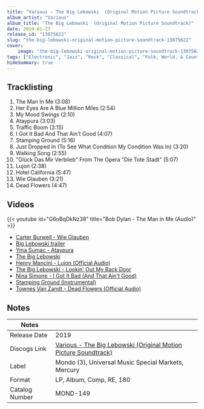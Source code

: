 ```yaml
---
title: "Various - The Big Lebowski  (Original Motion Picture Soundtrack)"
album_artist: "Various"
album_title: "The Big Lebowski  (Original Motion Picture Soundtrack)"
date: 2019-01-27
release_id: "13075622"
slug: "the-big-lebowski-original-motion-picture-soundtrack-13075622"
cover:
    image: "the-big-lebowski-original-motion-picture-soundtrack-13075622.jpg"
tags: ["Electronic", "Jazz", "Rock", "Classical", "Folk, World, & Country", "Stage & Screen"]
hideSummary: true
---
```


## Tracklisting
1. The Man In Me (3:08)
2. Her Eyes Are A Blue Million Miles (2:54)
3. My Mood Swings (2:10)
4. Ataypura (3:03)
5. Traffic Boom (3:15)
6. I Got It Bad And That Ain't Good (4:07)
7. Stamping Ground (5:16)
8. Just Dropped In (To See What Condition My Condition Was In) (3:20)
9. Walking Song (2:55)
10. "Glück Das Mir Verblieb" From The Opera "Die Tote Stadt" (5:07)
11. Lujon (2:38)
12. Hotel California (5:47)
13. Wie Glauben (3:21)
14. Dead Flowers (4:47)

## Videos
{{< youtube id="G6oBqDkNz38" title="Bob Dylan - The Man in Me (Audio)" >}}
- [Carter Burwell - Wie Glauben](https://www.youtube.com/watch?v=14xY1lxLMkI)
- [Big Lebowski trailer](https://www.youtube.com/watch?v=r_GCRFRcWxA)
- [Yma Sumac - Ataypura](https://www.youtube.com/watch?v=Z3Dgtpsg8DQ)
- [The Big Lebowski](https://www.youtube.com/watch?v=tgKhPObZeaw)
- [Henry Mancini - Lujon (Official Audio)](https://www.youtube.com/watch?v=RjsG3i6L9vw)
- [The Big Lebowski - Lookin' Out My Back Door](https://www.youtube.com/watch?v=iApz08Bh53w)
- [Nina Simone - I Got It Bad (And That Ain't Good)](https://www.youtube.com/watch?v=N8av28fydMw)
- [Stamping Ground (Instrumental)](https://www.youtube.com/watch?v=FZHc_HEncwc)
- [Townes Van Zandt - Dead Flowers (Official Audio)](https://www.youtube.com/watch?v=8ApA2W8f2vg)

## Notes

| Notes          |             |
| ---------------| ----------- |
| Release Date   | 2019 |
| Discogs Link   | [Various - The Big Lebowski  (Original Motion Picture Soundtrack)](https://www.discogs.com/release/13075622) |
| Label          | Mondo (3), Universal Music Special Markets, Mercury |
| Format         | LP, Album, Comp, RE, 180 |
| Catalog Number | MOND-149 |

